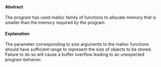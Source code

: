 #### Abstract
The program has used malloc family of functions to allocate memory that is smaller than the memory required by the program.

#### Explanation
The parameter corresponding to size arguments to the malloc functions should have sufficient range to represent the size of objects to be stored. Failure to do so will cause a buffer overflow leading to an unexpected program behavior.
